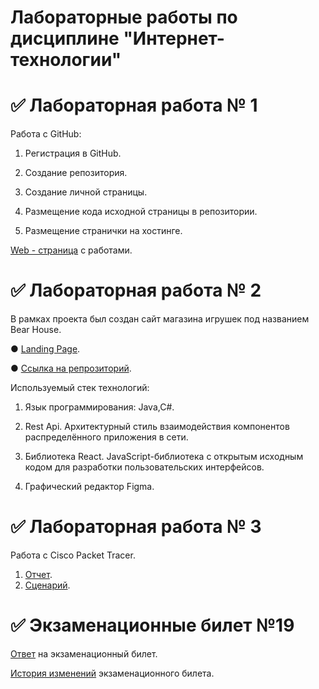 # Лабораторные работы по дисциплине "Интернет-технологии"
# ✅ Лабораторная работа № 1
Работа с GitHub:

1. Регистрация в GitHub.

2. Создание репозитория.

3. Создание личной страницы.

4. Размещение кода исходной страницы в репозитории.

5. Размещение странички на хостинге.

[Web - страница](https://mailzz.github.io/IT_Labs/) с работами. 

# ✅ Лабораторная работа № 2

В рамках проекта был создан сайт магазина игрушек под названием Bear House.

 ● [Landing Page](https://saintmantis.github.io/bear-house-landing-page/).

 ● [Ссылка на репрозиторий](https://github.com/saintmantis/bear-house-landing-page/tree/master).

Используемый стек технологий:

1. Язык программирования: Java,C#.

2. Rest Api. Архитектурный стиль взаимодействия компонентов распределённого приложения в сети.

3. Библиотека React. JavaScript-библиотека с открытым исходным кодом для разработки пользовательских интерфейсов.

4. Графический редактор Figma.

# ✅ Лабораторная работа № 3

Работа с Cisco Packet Tracer. 

1. [Отчет](https://github.com/mailzz/IT_Labs/blob/main/%D0%BE%D1%82%D1%87%D0%B5%D1%82%D1%8B/%D0%9E%D1%82%D1%87%D0%B5%D1%82_4.pdf).
2. [Сценарий](https://github.com/mailzz/IT_Labs/blob/main/%D0%BE%D1%82%D1%87%D0%B5%D1%82%D1%8B/%D1%81%D1%86%D0%B5%D0%BD%D0%B0%D1%80%D0%B8%D0%B9_4.pka).

# ✅ Экзаменационные билет №19

[Ответ](https://github.com/stankin/inet-2022/wiki/exam19) на экзаменационный билет.

[История изменений](https://github.com/stankin/inet-2022/wiki/exam19/_history) экзаменационного билета. 
